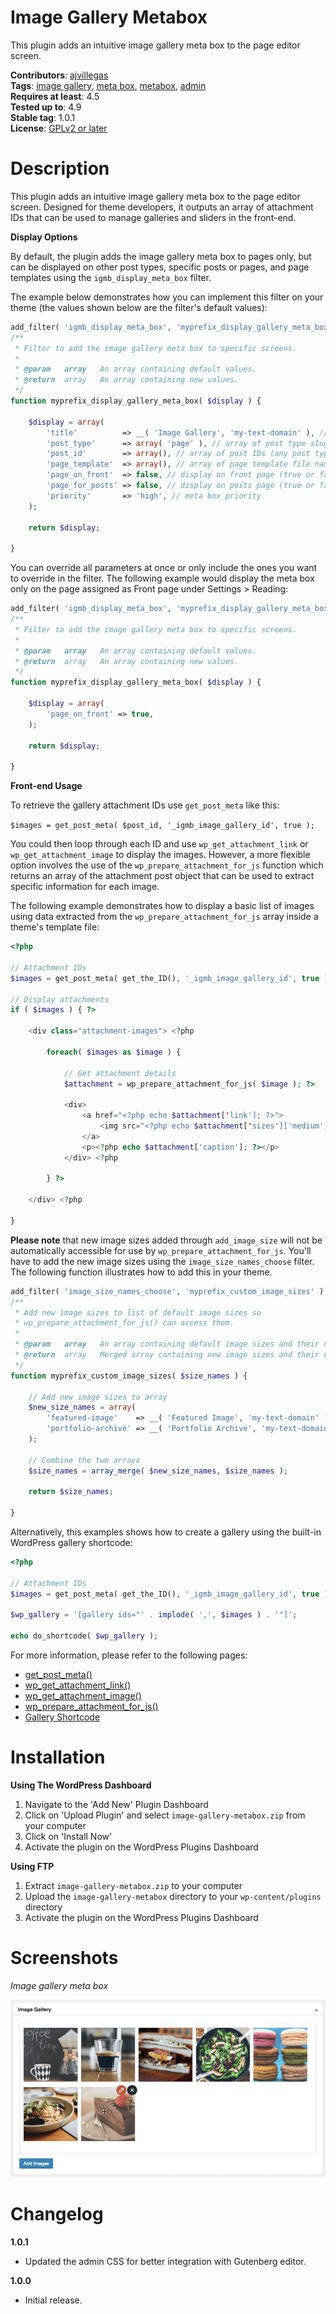 # Image Gallery Metabox

This plugin adds an intuitive image gallery meta box to the page editor screen.

**Contributors**: [ajvillegas](http://profiles.wordpress.org/ajvillegas)  
**Tags**: [image gallery](http://wordpress.org/plugins/tags/image-gallery), [meta box](http://wordpress.org/plugins/tags/meta-box), [metabox](http://wordpress.org/plugins/tags/metabox), [admin](http://wordpress.org/plugins/tags/admin)  
**Requires at least**: 4.5  
**Tested up to**: 4.9  
**Stable tag**: 1.0.1  
**License**: [GPLv2 or later](http://www.gnu.org/licenses/gpl-2.0.html)

# Description

This plugin adds an intuitive image gallery meta box to the page editor screen. Designed for theme developers, it outputs an array of attachment IDs that can be used to manage galleries and sliders in the front-end.

**Display Options**

By default, the plugin adds the image gallery meta box to pages only, but can be displayed on other post types, specific posts or pages, and page templates using the `igmb_display_meta_box` filter.

The example below demonstrates how you can implement this filter on your theme (the values shown below are the filter's default values):

```php
add_filter( 'igmb_display_meta_box', 'myprefix_display_gallery_meta_box' );
/**
 * Filter to add the image gallery meta box to specific screens.
 *
 * @param   array   An array containing default values.
 * @return  array   An array containing new values.
 */
function myprefix_display_gallery_meta_box( $display ) {
	
    $display = array(
        'title'          => __( 'Image Gallery', 'my-text-domain' ), // meta box title
        'post_type'      => array( 'page' ), // array of post type slugs
        'post_id'        => array(), // array of post IDs (any post type)
        'page_template'  => array(), // array of page template file names
        'page_on_front'  => false, // display on front page (true or false)
        'page_for_posts' => false, // display on posts page (true or false)
        'priority'       => 'high', // meta box priority
    );
	
    return $display;
	
}
```

You can override all parameters at once or only include the ones you want to override in the filter. The following example would display the meta box only on the page assigned as Front page under Settings > Reading:

```php
add_filter( 'igmb_display_meta_box', 'myprefix_display_gallery_meta_box' );
/**
 * Filter to add the image gallery meta box to specific screens.
 *
 * @param   array   An array containing default values.
 * @return  array   An array containing new values.
 */
function myprefix_display_gallery_meta_box( $display ) {
	
    $display = array(
        'page_on_front' => true,
    );
	
    return $display;
	
}
```

**Front-end Usage**

To retrieve the gallery attachment IDs use `get_post_meta` like this:

`$images = get_post_meta( $post_id, '_igmb_image_gallery_id', true );`

You could then loop through each ID and use `wp_get_attachment_link` or `wp_get_attachment_image` to display the images. However, a more flexible option involves the use of the `wp_prepare_attachment_for_js` function which returns an array of the attachment post object that can be used to extract specific information for each image.

The following example demonstrates how to display a basic list of images using data extracted from the `wp_prepare_attachment_for_js` array inside a theme's template file:

```php
<?php

// Attachment IDs
$images = get_post_meta( get_the_ID(), '_igmb_image_gallery_id', true );

// Display attachments
if ( $images ) { ?>

    <div class="attachment-images"> <?php
	    
        foreach( $images as $image ) {
		    
            // Get attachment details
            $attachment = wp_prepare_attachment_for_js( $image ); ?>
		    
            <div>
                <a href="<?php echo $attachment['link']; ?>">
                    <img src="<?php echo $attachment['sizes']['medium']['url']; ?>" alt="<?php echo $attachment['alt']; ?>" />
                </a>
                <p><?php echo $attachment['caption']; ?></p>
            </div> <?php
	            
        } ?>
	    
    </div> <?php
	    
}
```

**Please note** that new image sizes added through `add_image_size` will not be automatically accessible for use by `wp_prepare_attachment_for_js`. You'll have to add the new image sizes using the `image_size_names_choose` filter. The following function illustrates how to add this in your theme.

```php
add_filter( 'image_size_names_choose', 'myprefix_custom_image_sizes' );
/**
 * Add new image sizes to list of default image sizes so
 * wp_prepare_attachment_for_js() can access them.
 *
 * @param   array   An array containing default image sizes and their names.
 * @return  array   Merged array containing new image sizes and their names.
 */
function myprefix_custom_image_sizes( $size_names ) {
	
    // Add new image sizes to array
    $new_size_names = array(
        'featured-image'    => __( 'Featured Image', 'my-text-domain' ),
        'portfolio-archive' => __( 'Portfolio Archive', 'my-text-domain' ),
    );
	
    // Combine the two arrays
    $size_names = array_merge( $new_size_names, $size_names );
	
    return $size_names;
	
}
```

Alternatively, this examples shows how to create a gallery using the built-in WordPress gallery shortcode:

```php
<?php

// Attachment IDs
$images = get_post_meta( get_the_ID(), '_igmb_image_gallery_id', true );

$wp_gallery = '[gallery ids="' . implode( ',', $images ) . '"]';

echo do_shortcode( $wp_gallery );
```

For more information, please refer to the following pages:
* [get_post_meta()](https://developer.wordpress.org/reference/functions/get_post_meta/)
* [wp_get_attachment_link()](https://developer.wordpress.org/reference/functions/wp_get_attachment_link/)
* [wp_get_attachment_image()](https://developer.wordpress.org/reference/functions/wp_get_attachment_image/)
* [wp_prepare_attachment_for_js()](https://developer.wordpress.org/reference/functions/wp_prepare_attachment_for_js/)
* [Gallery Shortcode](https://codex.wordpress.org/Gallery_Shortcode)

# Installation

**Using The WordPress Dashboard**

1. Navigate to the 'Add New' Plugin Dashboard
2. Click on 'Upload Plugin' and select `image-gallery-metabox.zip` from your computer
3. Click on 'Install Now'
4. Activate the plugin on the WordPress Plugins Dashboard

**Using FTP**

1. Extract `image-gallery-metabox.zip` to your computer
2. Upload the `image-gallery-metabox` directory to your `wp-content/plugins` directory
3. Activate the plugin on the WordPress Plugins Dashboard

# Screenshots

*Image gallery meta box*

![Image gallery meta box](wp-assets/screenshot-1.png?raw=true)

# Changelog

**1.0.1**
* Updated the admin CSS for better integration with Gutenberg editor.

**1.0.0**
* Initial release.
